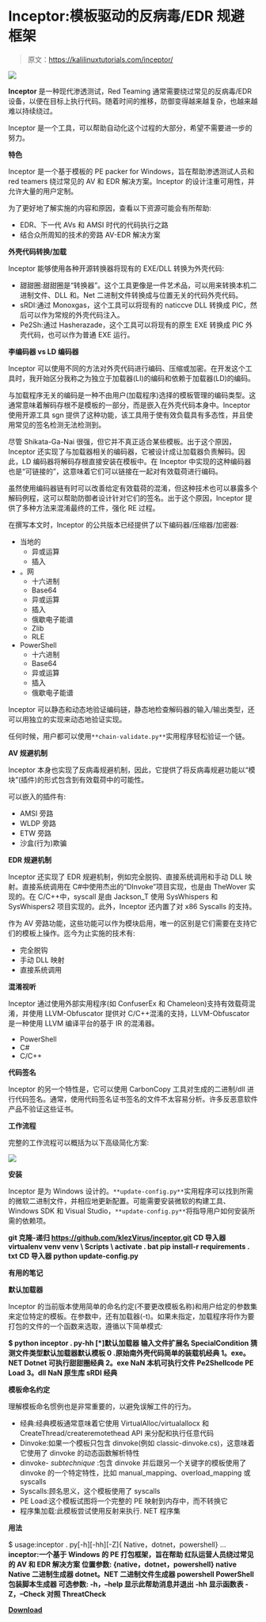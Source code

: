 # Inceptor:模板驱动的反病毒/EDR 规避框架

> 原文：<https://kalilinuxtutorials.com/inceptor/>

[![](img//83356ae73cb66942a0065f5a2b5e4f74.png)](https://blogger.googleusercontent.com/img/a/AVvXsEh2AaO3Wpu7SgBYBbqSLaQEzirbhU-ppbOFMOQipQD6WrxAUKk3n8uxC49u51KLuBNPefgSIkllMb-mtN9TH9TX4YdudAM2RV_mSFkOYI_MHM66J3vhJmVAwGMq76SifXd2n1quqYilV--Qn0a5Uo9DtV2i7Mfqo0V6Gvf8eGlneOykJCBgn1X9bErN=s698)

**Inceptor** 是一种现代渗透测试，Red Teaming 通常需要绕过常见的反病毒/EDR 设备，以便在目标上执行代码。随着时间的推移，防御变得越来越复杂，也越来越难以持续绕过。

Inceptor 是一个工具，可以帮助自动化这个过程的大部分，希望不需要进一步的努力。

**特色**

Inceptor 是一个基于模板的 PE packer for Windows，旨在帮助渗透测试人员和 red teamers 绕过常见的 AV 和 EDR 解决方案。Inceptor 的设计注重可用性，并允许大量的用户定制。

为了更好地了解实施的内容和原因，查看以下资源可能会有所帮助:

*   EDR、下一代 AVs 和 AMSI 时代的代码执行之路
*   结合众所周知的技术的旁路 AV-EDR 解决方案

**外壳代码转换/加载**

Inceptor 能够使用各种开源转换器将现有的 EXE/DLL 转换为外壳代码:

*   甜甜圈:甜甜圈是“转换器”。这个工具更像是一件艺术品，可以用来转换本机二进制文件、DLL 和。Net 二进制文件转换成与位置无关的代码外壳代码。
*   sRDI:通过 Monoxgas，这个工具可以将现有的 naticcve DLL 转换成 PIC，然后可以作为常规的外壳代码注入。
*   Pe2Sh:通过 Hasherazade，这个工具可以将现有的原生 EXE 转换成 PIC 外壳代码，也可以作为普通 EXE 运行。

**李编码器 vs LD 编码器**

Inceptor 可以使用不同的方法对外壳代码进行编码、压缩或加密。在开发这个工具时，我开始区分我称之为独立于加载器(LI)的编码和依赖于加载器(LD)的编码。

与加载程序无关的编码是一种不由用户(加载程序)选择的模板管理的编码类型。这通常意味着解码存根不是模板的一部分，而是嵌入在外壳代码本身中。Inceptor 使用开源工具 sgn 提供了这种功能，该工具用于使有效负载具有多态性，并且使用常见的签名检测无法检测到。

尽管 Shikata-Ga-Nai 很强，但它并不真正适合某些模板。出于这个原因，Inceptor 还实现了与加载器相关的编码器，它被设计成让加载器负责解码。因此，LD 编码器将解码存根直接安装在模板中。在 Inceptor 中实现的这种编码器也是“可链接的”，这意味着它们可以链接在一起对有效载荷进行编码。

虽然使用编码器链有时可以改善给定有效载荷的混淆，但这种技术也可以暴露多个解码例程，这可以帮助防御者设计针对它们的签名。出于这个原因，Inceptor 提供了多种方法来混淆最终的工件，强化 RE 过程。

在撰写本文时，Inceptor 的公共版本已经提供了以下编码器/压缩器/加密器:

*   当地的
    *   异或运算
    *   插入
*   。网
    *   十六进制
    *   Base64
    *   异或运算
    *   插入
    *   俄歇电子能谱
    *   Zlib
    *   RLE
*   PowerShell
    *   十六进制
    *   Base64
    *   异或运算
    *   插入
    *   俄歇电子能谱

Inceptor 可以静态和动态地验证编码链，静态地检查解码器的输入/输出类型，还可以用独立的实现来动态地验证实现。

任何时候，用户都可以使用`**chain-validate.py**`实用程序轻松验证一个链。

**AV 规避机制**

Inceptor 本身也实现了反病毒规避机制，因此，它提供了将反病毒规避功能以“模块”(插件)的形式包含到有效载荷中的可能性。

可以嵌入的插件有:

*   AMSI 旁路
*   WLDP 旁路
*   ETW 旁路
*   沙盒(行为)欺骗

**EDR 规避机制**

Inceptor 还实现了 EDR 规避机制，例如完全脱钩、直接系统调用和手动 DLL 映射。直接系统调用在 C#中使用杰出的“DInvoke”项目实现，也是由 TheWover 实现的。在 C/C++中，syscall 是由 Jackson_T 使用 SysWhispers 和 SysWhispers2 项目实现的。此外，Inceptor 还内置了对 x86 Syscalls 的支持。

作为 AV 旁路功能，这些功能可以作为模块启用，唯一的区别是它们需要在支持它们的模板上操作。迄今为止实施的技术有:

*   完全脱钩
*   手动 DLL 映射
*   直接系统调用

**混淆视听**

Inceptor 通过使用外部实用程序(如 ConfuserEx 和 Chameleon)支持有效载荷混淆，并使用 LLVM-Obfuscator 提供对 C/C++混淆的支持，LLVM-Obfuscator 是一种使用 LLVM 编译平台的基于 IR 的混淆器。

*   PowerShell
*   C#
*   C/C++

**代码签名**

Inceptor 的另一个特性是，它可以使用 CarbonCopy 工具对生成的二进制/dll 进行代码签名。通常，使用代码签名证书签名的文件不太容易分析。许多反恶意软件产品不验证这些证书。

**工作流程**

完整的工作流程可以概括为以下高级简化方案:

![](img//abb12e159343bf13d802ce41d939ab43.png)

**安装**

Inceptor 是为 Windows 设计的。`**update-config.py**`实用程序可以找到所需的微软二进制文件，并相应地更新配置。可能需要安装微软的构建工具、Windows SDK 和 Visual Studio，`**update-config.py**`将指导用户如何安装所需的依赖项。

**git 克隆-递归 https://github.com/klezVirus/inceptor.git
CD 导入器
virtualenv venv
venv \ Scripts \ activate . bat
pip install-r requirements . txt
CD 导入器
python update-config.py**

**有用的笔记**

**默认加载器**

Inceptor 的当前版本使用简单的命名约定(不要更改模板名称)和用户给定的参数集来定位特定的模板。在参数中，还有加载器(-t)。如果未指定，加载程序将作为要打包的文件的一个函数来选取，遵循以下简单模式:

**$ python inceptor . py-hh
[*]默认加载器
输入文件扩展名 SpecialCondition 猜测文件类型默认加载器默认模板
0 .原始南外壳代码简单的装载机经典
1。exe。NET Dotnet 可执行甜甜圈经典
2。exe NaN 本机可执行文件 Pe2Shellcode PE Load
3。dll NaN 原生库 sRDI 经典**

**模板命名约定**

理解模板命名惯例也是非常重要的，以避免误解工件的行为。

*   经典:经典模板通常意味着它使用 VirtualAlloc/virtualallocx 和 CreateThread/createremotethead API 来分配和执行任意代码
*   Dinvoke:如果一个模板只包含 dinvoke(例如 classic-dinvoke.cs)，这意味着它使用了 dinvoke 的动态函数解析特性
*   dinvoke- *subtechnique* :包含 dinvoke 并后跟另一个关键字的模板使用了 dinvoke 的一个特定特性，比如 manual_mapping、overload_mapping 或 syscalls
*   Syscalls:顾名思义，这个模板使用了 syscalls
*   PE Load:这个模板试图将一个完整的 PE 映射到内存中，而不转换它
*   程序集加载:此模板尝试使用反射来执行. NET 程序集

**用法**

$ usage:inceptor . py[-h][-hh][-Z]{ Native，dotnet，powershell} …
**inceptor:一个基于 Windows 的 PE 打包框架，旨在帮助
红队运营人员绕过常见的 AV 和 EDR 解决方案
位置参数:
{native，dotnet，powershell}
native Native 二进制生成器
dotnet。NET 二进制文件生成器
powershell PowerShell 包装脚本生成器
可选参数:
-h，–help 显示此帮助消息并退出
-hh 显示函数表
-Z，–Check 对照 ThreatCheck**

[**Download**](https://github.com/klezVirus/inceptor)